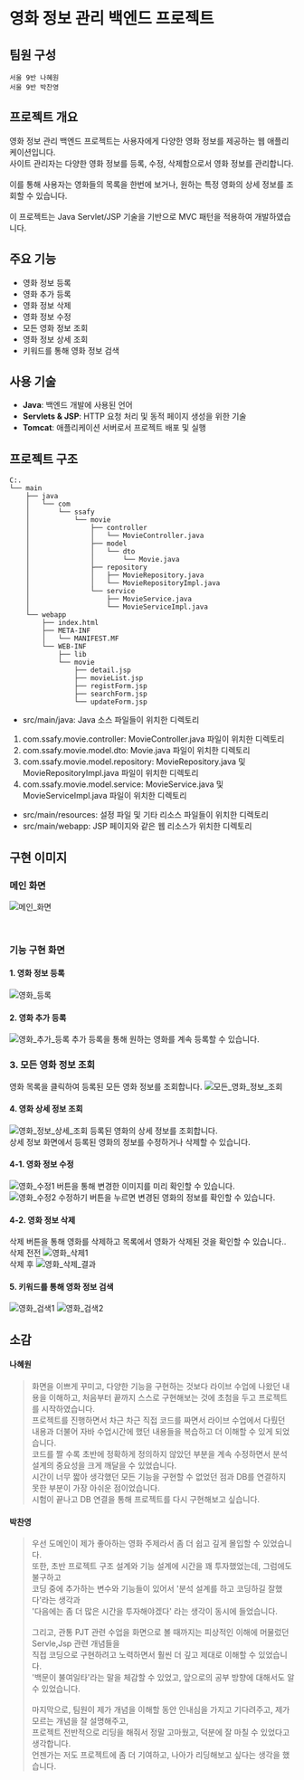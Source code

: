 # 영화 정보 관리 백엔드 프로젝트 

## 팀원 구성

    서울 9반 나혜원
    서울 9반 박찬영


## 프로젝트 개요
영화 정보 관리 백엔드 프로젝트는 사용자에게 다양한 영화 정보를 제공하는 웹 애플리케이션입니다. <br>
사이트 관리자는 다양한 영화 정보를 등록, 수정, 삭제함으로서 영화 정보를 관리합니다. <br>  
이를 통해 사용자는 영화들의 목록을 한번에 보거나, 원하는 특정 영화의 상세 정보를 조회할 수 있습니다. <br>  
이 프로젝트는 Java Servlet/JSP 기술을 기반으로 MVC 패턴을 적용하여 개발하였습니다.

## 주요 기능
- 영화 정보 등록 
- 영화 추가 등록
- 영화 정보 삭제 
- 영화 정보 수정 
- 모든 영화 정보 조회 
- 영화 정보 상세 조회
- 키워드를 통해 영화 정보 검색

## 사용 기술
- **Java**: 백엔드 개발에 사용된 언어
- **Servlets & JSP**: HTTP 요청 처리 및 동적 페이지 생성을 위한 기술
- **Tomcat**: 애플리케이션 서버로서 프로젝트 배포 및 실행

## 프로젝트 구조
```
C:.
└── main
    ├── java
    │   └── com
    │       └── ssafy
    │           └── movie
    │               ├── controller
    │               │   └── MovieController.java
    │               ├── model
    │               │   └── dto
    │               │       └── Movie.java
    │               ├── repository
    │               │   ├── MovieRepository.java
    │               │   └── MovieRepositoryImpl.java
    │               └── service
    │                   ├── MovieService.java
    │                   └── MovieServiceImpl.java
    └── webapp
        ├── index.html
        ├── META-INF
        │   └── MANIFEST.MF
        └── WEB-INF
            ├── lib
            └── movie
                ├── detail.jsp
                ├── movieList.jsp
                ├── registForm.jsp
                ├── searchForm.jsp
                └── updateForm.jsp

```
- src/main/java: Java 소스 파일들이 위치한 디렉토리 <br>
1. com.ssafy.movie.controller: MovieController.java 파일이 위치한 디렉토리 <br>
1. com.ssafy.movie.model.dto: Movie.java 파일이 위치한 디렉토리 <br>
1. com.ssafy.movie.model.repository: MovieRepository.java 및 MovieRepositoryImpl.java 파일이 위치한 디렉토리<br>
1. com.ssafy.movie.model.service: MovieService.java 및 MovieServiceImpl.java 파일이 위치한 디렉토리 <br>
- src/main/resources: 설정 파일 및 기타 리소스 파일들이 위치한 디렉토리 <br>
- src/main/webapp: JSP 페이지와 같은 웹 리소스가 위치한 디렉토리 <br>

## 구현 이미지

### 메인 화면
![메인_화면](/uploads/255e890ff91e2eb44bd4289bf1eaa4e1/메인_화면.PNG)

<br>

### 기능 구현 화면 <br>
#### 1. 영화 정보 등록
![영화_등록](/uploads/e41331c1225972fd9b845e98e380d095/영화_등록.PNG)
<br>

#### 2. 영화 추가 등록
![영화_추가_등록](/uploads/d57df621a4dd083db85076024fa19628/영화_추가_등록.PNG)
추가 등록을 통해 원하는 영화를 계속 등록할 수 있습니다.
<br>

### 3. 모든 영화 정보 조회
영화 목록을 클릭하여 등록된 모든 영화 정보를 조회합니다.
![모든_영화_정보_조회](/uploads/2d29a0c78962935a0e6245d9020feb5a/모든_영화_정보_조회.PNG)
<br>

#### 4. 영화 상세 정보 조회
![영화_정보_상세_조회](/uploads/d207db92993c1c49e6a8f2a3ce8c3da9/영화_정보_상세_조회.PNG)
등록된 영화의 상세 정보를 조회합니다.
<br>
상세 정보 화면에서 등록된 영화의 정보를 수정하거나 삭제할 수 있습니다.
<br>
#### 4-1. 영화 정보 수정
![영화_수정1](/uploads/fb1cb06b4f28f2336b087a311e942231/영화_수정1.png)
버튼을 통해 변경한 이미지를 미리 확인할 수 있습니다.<br>
![영화_수정2](/uploads/bd829f4e74b4663c92d38acb9432456e/영화_수정2.png)
수정하기 버튼을 누르면 변경된 영화의 정보를 확인할 수 있습니다.<br>

#### 4-2. 영화 정보 삭제
삭제 버튼을 통해 영화를 삭제하고 목록에서 영화가 삭제된 것을 확인할 수 있습니다.. <br>
삭제 전전
![영화_삭제1](/uploads/b9c000ac4dfdab9ea4e570ef51240a89/영화_삭제1.PNG)<br>
삭제 후
![영화_삭제_결과](/uploads/7943a49131efea25152f7117939089ac/영화_삭제_결과.png)
<br>

#### 5. 키워드를 통해 영화 정보 검색
![영화_검색1](/uploads/bc069c4ee331dfbd065b17bfd0ee6251/영화_검색1.PNG)
![영화_검색2](/uploads/41bb6687b2d145c0ce5570edd042f45e/영화_검색2.PNG)
<br>
## 소감
#### 나혜원<br>
>  화면을 이쁘게 꾸미고, 다양한 기능을 구현하는 것보다 라이브 수업에 나왔던 내용을 이해하고, 처음부터 끝까지 스스로 구현해보는 것에 초첨을 두고 프로젝트를 시작하였습니다.<br>
>   프로젝트를 진행하면서 차근 차근 직접 코드를 짜면서 라이브 수업에서 다뤘던 내용과 더불어 자바 수업시간에 했던 내용들을 복습하고 더 이해할 수 있게 되었습니다.<br>
>   코드를 짤 수록 초반에 정확하게 정의하지 않았던 부분을 계속 수정하면서 분석 설계의 중요성을 크게 깨달을 수 있었습니다.<br>
>   시간이 너무 짧아 생각했던 모든 기능을 구현할 수 없었던 점과 DB를 연결하지 못한 부분이 가장 아쉬운 점이었습니다.<br>
>   시험이 끝나고 DB 연결을 통해 프로젝트를 다시 구현해보고 싶습니다.<br>

#### 박찬영<br>
>  우선 도메인이 제가 좋아하는 영화 주제라서 좀 더 쉽고 깊게 몰입할 수 있었습니다.<br>
>  또한, 초반 프로젝트 구조 설계와 기능 설계에 시간을 꽤 투자했었는데, 그럼에도 불구하고<br>
>  코딩 중에 추가하는 변수와 기능들이 있어서 '분석 설계를 하고 코딩하길  잘했다'라는 생각과<br>
>  '다음에는 좀 더 많은 시간을 투자해야겠다' 라는 생각이 동시에 들었습니다. <br><br>
>   그리고, 관통 PJT 관련 수업을 화면으로 볼 때까지는 피상적인 이해에 머물렀던 Servle,Jsp 관련 개념들을<br>
>  직접 코딩으로 구현하려고 노력하면서 훨씬 더 깊고 제대로 이해할 수 있었습니다.<br>
>  '백문이 불여일타'라는 말을 체감할 수 있었고, 앞으로의 공부 방향에 대해서도 알 수 있었습니다.<br><br>
> 마지막으로, 팀원이 제가 개념을 이해할 동안 인내심을 가지고 기다려주고, 제가 모르는 개념을 잘 설명해주고,<br> 프로젝트 전반적으로 리딩을 해줘서 정말 고마웠고,
> 덕분에 잘 마칠 수 있었다고 생각합니다. <br> 언젠가는 저도 프로젝트에 좀 더 기여하고, 나아가 리딩해보고 싶다는 생각을 했습니다.<br>
